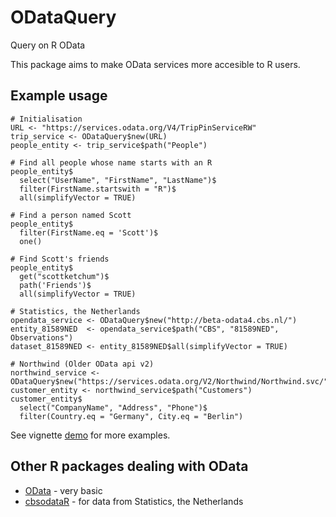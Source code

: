 # ODataQuery
Query on R OData

This package aims to make OData services more accesible to R users.

## Example usage

```{R}
# Initialisation
URL <- "https://services.odata.org/V4/TripPinServiceRW"
trip_service <- ODataQuery$new(URL)
people_entity <- trip_service$path("People")

# Find all people whose name starts with an R
people_entity$
  select("UserName", "FirstName", "LastName")$
  filter(FirstName.startswith = "R")$
  all(simplifyVector = TRUE)

# Find a person named Scott
people_entity$
  filter(FirstName.eq = 'Scott')$
  one()

# Find Scott's friends
people_entity$
  get("scottketchum")$
  path('Friends')$
  all(simplifyVector = TRUE)

# Statistics, the Netherlands
opendata_service <- ODataQuery$new("http://beta-odata4.cbs.nl/")
entity_81589NED  <- opendata_service$path("CBS", "81589NED", Observations")
dataset_81589NED <- entity_81589NED$all(simplifyVector = TRUE)

# Northwind (Older OData api v2)
northwind_service <- ODataQuery$new("https://services.odata.org/V2/Northwind/Northwind.svc/")
customer_entity <- northwind_service$path("Customers")
customer_entity$
  select("CompanyName", "Address", "Phone")$
  filter(Country.eq = "Germany", City.eq = "Berlin")
```

See vignette [demo](vignettes/demo.Rmd) for more examples.

## Other R packages dealing with OData

- [OData](https://cran.r-project.org/web/packages/OData/) - very basic
- [cbsodataR](https://cran.r-project.org/web/packages/cbsodataR/) - for data from Statistics, the Netherlands

